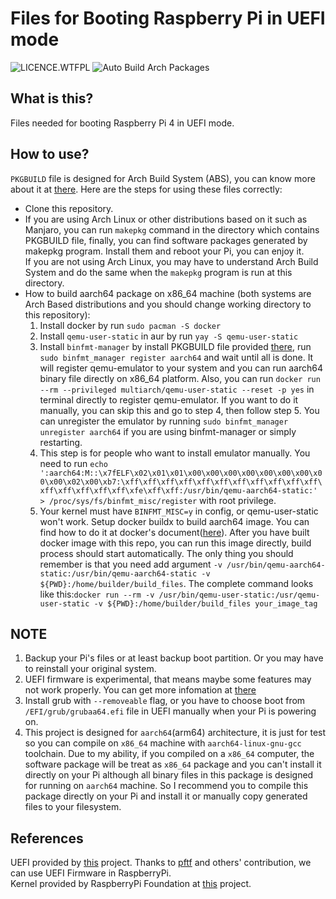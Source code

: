 # Files for Booting Raspberry Pi in UEFI mode

![LICENCE.WTFPL](https://img.shields.io/github/license/zhanghua000/raspberrypi-uefi-boot?logoColor=9cf&style=flat-square "WTFPL LICENCE")
![Auto Build Arch Packages](https://github.com/zhanghua000/raspberrypi-uefi-boot/workflows/Auto%20Build%20Arch%20Packages/badge.svg)

## What is this?

Files needed for booting Raspberry Pi 4 in UEFI mode.  

## How to use?

`PKGBUILD` file is designed for Arch Build System (ABS), you can know more about it at [there](https://wiki.archlinux.org/index.php/Arch_Build_System). Here are the steps for using these files correctly:

- Clone this repository.  
- If you are using Arch Linux or other distributions based on it such as Manjaro, you can run `makepkg` command in the directory which contains PKGBUILD file, finally, you can find software packages generated by makepkg program. Install them and reboot your Pi, you can enjoy it.  
If you are not using Arch Linux, you may have to understand Arch Build System and do the same when the `makepkg` program is run at this directory.  
- How to build aarch64 package on x86_64 machine (both systems are Arch Based distributions and you should change working directory to this repository):  
    1. Install docker by run `sudo pacman -S docker`
    2. Install `qemu-user-static` in aur by run `yay -S qemu-user-static`
    3. Install `binfmt-manager` by install PKGBUILD file provided [there](https://github.com/mikkeloscar/packages/tree/master/binfmt-manager), run `sudo binfmt_manager register aarch64` and wait until all is done. It will register qemu-emulator to your system and you can run aarch64 binary file directly on x86_64 platform. Also, you can run `docker run --rm --privileged multiarch/qemu-user-static --reset -p yes` in terminal directly to register qemu-emulator. If you want to do it manually, you can skip this and go to step 4, then follow step 5. You can unregister the emulator by running `sudo binfmt_manager unregister aarch64` if you are using binfmt-manager or simply restarting.  
    4. This step is for people who want to install emulator manually. You need to run `echo ':aarch64:M::\x7fELF\x02\x01\x01\x00\x00\x00\x00\x00\x00\x00\x00\x00\x02\x00\xb7:\xff\xff\xff\xff\xff\xff\xff\xff\xff\xff\xff\xff\xff\xff\xff\xff\xfe\xff\xff:/usr/bin/qemu-aarch64-static:' > /proc/sys/fs/binfmt_misc/register` with root privilege.  
    5. Your kernel must have `BINFMT_MISC=y` in config, or qemu-user-static won't work. Setup docker buildx to build aarch64 image. You can find how to do it at docker's document([here](https://docs.docker.com/buildx/working-with-buildx/)). After you have built docker image with this repo, you can run this image directly, build process should start automatically. The only thing you should remember is that you need add argument `-v /usr/bin/qemu-aarch64-static:/usr/bin/qemu-aarch64-static -v ${PWD}:/home/builder/build_files`. The complete command looks like this:`docker run --rm -v /usr/bin/qemu-user-static:/usr/qemu-user-static -v ${PWD}:/home/builder/build_files your_image_tag`  

## NOTE

1. Backup your Pi's files or at least backup boot partition. Or you may have to reinstall your original system.  
2. UEFI firmware is experimental, that means maybe some features may not work properly. You can get more infomation at [there](https://github.com/pftf/RPi4)  
3. Install grub with `--removeable` flag, or you have to choose boot from `/EFI/grub/grubaa64.efi` file in UEFI manually when your Pi is powering on.
4. This project is designed for `aarch64`(arm64) architecture, it is just for test so you can compile on `x86_64` machine with `aarch64-linux-gnu-gcc` toolchain. Due to my ability, if you compiled on a `x86_64` computer, the software package will be treat as `x86_64` package and you can't install it directly on your Pi although all binary files in this package is designed for running on `aarch64` machine. So I recommend you to compile this package directly on your Pi and install it or manually copy generated files to your filesystem.  

## References

UEFI provided by [this](https://github.com/pftf/RPi4) project. Thanks to [pftf](https://github.com/pftf) and others' contribution, we can use UEFI Firmware in RaspberryPi.  
Kernel provided by RaspberryPi Foundation at [this](https://github.com/raspberrypi/linux) project.
